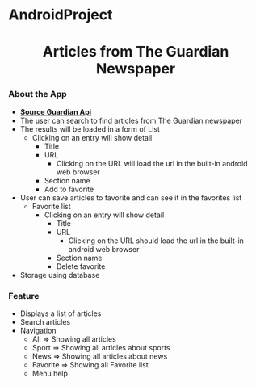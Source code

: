 # AndroidProject
 
<h1 align="center">Articles from The Guardian Newspaper</h1>

### About the App
* **[Source Guardian Api](https://content.guardianapis.com)**
* The user can search to find articles from The Guardian newspaper
* The results will be loaded in a form of List
  - Clicking on an entry will show detail
    - Title
    - URL
        - Clicking on the URL will load the url in the built-in android web browser
    - Section name
    - Add to favorite
* User can save articles to favorite and can see it in the favorites list
    - Favorite list
      - Clicking on an entry will show detail
        - Title
        - URL
            - Clicking on the URL should load the url in the built-in android web browser
        - Section name
        - Delete favorite
* Storage using database

### Feature
* Displays a list of articles
* Search articles
* Navigation
    - All => Showing all articles
    - Sport => Showing all articles about sports
    - News => Showing all articles about news
    - Favorite => Showing all Favorite list
    - Menu help
